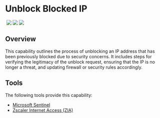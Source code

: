 # Unblock Blocked IP
&nbsp;![](https://img.shields.io/badge/ID-C5101-blue)&nbsp;![](https://img.shields.io/badge/Phase-Recovery_%28P0005%29-blue)&nbsp;![](https://img.shields.io/badge/Category-Network-blue)
## Overview
This capability outlines the process of unblocking an IP address that has been previously blocked due to security concerns. It includes steps for verifying the legitimacy of the unblock request, ensuring that the IP is no longer a threat, and updating firewall or security rules accordingly.

## Tools
The following tools provide this capability:

- [Microsoft Sentinel](../tool/ms-sentinel/C5101.md)
- [Zscaler Internet Access (ZIA)](../tool/zscaler-zia/C5101.md)